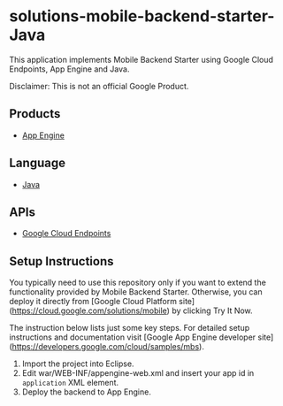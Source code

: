 solutions-mobile-backend-starter-Java
=====================================

This application implements Mobile Backend Starter using
Google Cloud Endpoints, App Engine and Java.

Disclaimer: This is not an official Google Product.

## Products
- [App Engine][1]

## Language
- [Java][3]

## APIs
- [Google Cloud Endpoints][2]

## Setup Instructions
You typically need to use this repository only if you want to extend the functionality provided by
Mobile Backend Starter. Otherwise, you can deploy it directly from [Google Cloud Platform site] (https://cloud.google.com/solutions/mobile)
by clicking Try It Now.

The instruction below lists just some key steps.
For detailed setup instructions and documentation visit [Google App Engine developer site] (https://developers.google.com/cloud/samples/mbs).
1. Import the project into Eclipse.
2. Edit war/WEB-INF/appengine-web.xml and insert your app id in `application` XML element.
3. Deploy the backend to App Engine.

[1]: https://developers.google.com/appengine
[2]: https://developers.google.com/appengine/docs/java/endpoints/
[3]: http://java.com/en/


